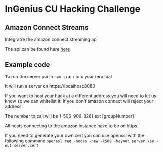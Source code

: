 # InGenius CU Hacking Challenge

## Amazon Connect Streams
Integratre the amazon connect streaming api

The api can be found here [here](https://github.com/aws/amazon-connect-streams)

## Example code

To run the server put in `npm start` into your terminal

It will run a server on https://localhost:8080

If you want to host your hack at a different address you will need to let us know so we can whitelist it. If you don't amazon connect will reject your address.

The number to call will be 1-506-906-8261 ext [groupNumber]

All hosts connecting to the amazon instance have to be on https.

If you need to generate your own cert you can use openssl with the following command `openssl req -nodes -new -x509 -keyout server.key -out server.cert`
